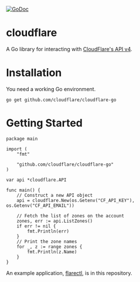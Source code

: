 [![GoDoc](https://godoc.org/github.com/cloudflare/cloudflare-go?status.svg)](https://godoc.org/github.com/cloudflare/cloudflare-go)

# cloudflare

A Go library for interacting with [CloudFlare's API v4](https://api.cloudflare.com/).

# Installation

You need a working Go environment.

```
go get github.com/cloudflare/cloudflare-go
```

# Getting Started

```
package main

import (
	"fmt"

	"github.com/cloudflare/cloudflare-go"
)

var api *cloudflare.API

func main() {
	// Construct a new API object
	api = cloudflare.New(os.Getenv("CF_API_KEY"), os.Getenv("CF_API_EMAIL"))

	// Fetch the list of zones on the account
	zones, err := api.ListZones()
	if err != nil {
		fmt.Println(err)
	}
	// Print the zone names
	for _, z := range zones {
		fmt.Println(z.Name)
	}
}
```

An example application, [flarectl](cmd/flarectl), is in this repository.
